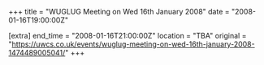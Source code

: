 +++
title = "WUGLUG Meeting on Wed 16th January 2008"
date = "2008-01-16T19:00:00Z"

[extra]
end_time = "2008-01-16T21:00:00Z"
location = "TBA"
original = "https://uwcs.co.uk/events/wuglug-meeting-on-wed-16th-january-2008-1474489005041/"
+++



